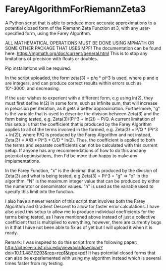 # FareyAlgorithmForRiemannZeta3

A Python script that is able to produce more accurate approximations to a potential closed form of the Riemann Zeta Function at 3, with any user-specified form, using the Farey Algorithm.

ALL MATHEMATICAL OPERATIONS MUST BE DONE USING MPMATH OR SOME OTHER PACKAGE THAT USES MPF!
The documentation can be found here: https://mpmath.org/doc/current/general.html
This is to stop any limitations of precision with floats or doubles.

Pip installations will be required.

In the script uploaded, the form zeta(3) = p/q * pi^3 is used, where p and q are integers, and can produce correct results within errors such as 10^-3000, and decreasing.

If the user wishes to experient with a different form, e.g using ln(2), they must first define ln(2) in some form, such as infinite sum, that will increase in precision per iteration, as it gets a better approximation. Furthermore, "g" is the variable that is used to describe the division between Zeta(3) and the form being tested, e.g. Zeta(3)/(Pi^3 + ln(2)) = P/Q. A current limitation of this setup is that the coefficient that is produced by the Farey Algorithm applies to all of the terms involved in the formed, e.g. Zeta(3) = P/Q * (Pi^3 + ln(2)), where P/Q is produced by the Farey Algorithm and not instead, Zeta(3) = A/B * Pi^3 + C/D * ln(2). Thus, the coefficient is applied to both the terms and separate coefficients can not be calculated with this current setup. If anyone has any recommendations of how to do this and any potential optimisations, then I'd be more than happy to make any implementations. 

In the Farey Function, "x" is the decimal that is produced by the division of Zeta(3) and what is being tested, e.g Zeta(3) = Pi^3 = "g" => "x" in the algorithm. "N" is the maximum integer value that can be produced by either the numerator or denominator values. "h" is used as the vairable used to specify this limit into the function.

I also have a newer version of this script that involves both the Farey Algorithm and Gradient Descent to allow for faster error calculations. I have also used this setup to allow me to produce individual coefficients for the terms being tested, as I have mentioned above instead of just a collective coefficient that is multiplied to everything, however, there are currently bugs in it that I have not been able to fix as of yet but I will upload it when it is ready.



Remark: I was inspired to do this script from the following paper: http://citeseerx.ist.psu.edu/viewdoc/download?doi=10.1.1.487.9293&rep=rep1&type=pdf It has potential closed forms that can also be experiemented with using my algorithm instead which is several times faster from my testing.
